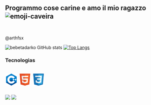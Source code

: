 ## Programmo cose carine e amo il mio ragazzo <img align="center" alt="emoji-caveira" height="40" width="40" src="https://images.emojiterra.com/google/noto-emoji/animated-emoji/1f480.gif">
<br>


@arthfsx

![bebetadarko GitHub stats](https://github-readme-stats.vercel.app/api?username=bebetadarko&show_icons=true&theme=radical)
[![Top Langs](https://github-readme-stats.vercel.app/api/top-langs/?username=bebetadarko)](https://github.com/anuraghazra/github-readme-stats)

### Tecnologias

<div style="display: inline_block"><br>
  <img align="center" alt="Bebeta-C++" height="40" width="40" src="https://github.com/octavio-oi/Language-Logo-List/blob/main/background%20transparent/small/C%2B%2B.png">
  <img align="center" alt="Bebeta-C++" height="40" width="40" src="https://raw.githubusercontent.com/devicons/devicon/master/icons/html5/html5-original.svg">
  <img align="center" alt="Bebeta-C++" height="40" width="40" src="https://raw.githubusercontent.com/devicons/devicon/master/icons/css3/css3-original.svg">
</div>

##

<div> 
  <a href="https://instagram.com/bebetadarko" target="_blank"><img src="https://img.shields.io/badge/-Instagram-%23E4405F?style=for-the-badge&logo=instagram&logoColor=white" target="_blank"></a> 
  <a href = "mailto:f.fantinati@ifsp.edu.br"><img src="https://img.shields.io/badge/-Gmail-%23333?style=for-the-badge&logo=gmail&logoColor=white" target="_blank"></a>

  
</div>
